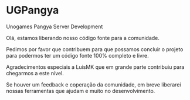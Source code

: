 # UGPangya
Unogames Pangya Server Development

Olá, estamos liberando nosso código fonte para a comunidade.

Pedimos por favor que contribuem para que possamos concluir o projeto para podermos ter um código fonte 100% completo e livre.

Agradecimentos especiais a LuisMK que em grande parte contribuiu para chegarmos a este nível.

Se houver um feedback e coperação da comunidade, em breve liberarei nossas ferramentas que ajudam e muito no desenvolvimento.
